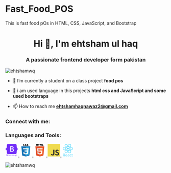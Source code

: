 # Fast_Food_POS
This is fast food pOs in HTML, CSS, JavaScript,  and Bootstrap 

<h1 align="center">Hi 👋, I'm ehtsham ul haq</h1>
<h3 align="center">A passionate frontend developer form pakistan</h3>

<p align="left"> <img src="https://komarev.com/ghpvc/?username=ehtshamwq&label=Profile%20views&color=0e75b6&style=flat" alt="ehtshamwq" /> </p>

- 🔭 I’m currently a student on a class project **food pos**

- 🌱 i am used language in this projects **html css and JavaScript and some used bootstraps**

- 📫 How to reach me **ehtshamhaqnawaz2@gmail.com**

<h3 align="left">Connect with me:</h3>
<p align="left">
</p>

<h3 align="left">Languages and Tools:</h3>
<p align="left"> <a href="https://getbootstrap.com" target="_blank" rel="noreferrer"> <img src="https://raw.githubusercontent.com/devicons/devicon/master/icons/bootstrap/bootstrap-plain-wordmark.svg" alt="bootstrap" width="40" height="40"/> </a> <a href="https://www.w3schools.com/css/" target="_blank" rel="noreferrer"> <img src="https://raw.githubusercontent.com/devicons/devicon/master/icons/css3/css3-original-wordmark.svg" alt="css3" width="40" height="40"/> </a> <a href="https://www.w3.org/html/" target="_blank" rel="noreferrer"> <img src="https://raw.githubusercontent.com/devicons/devicon/master/icons/html5/html5-original-wordmark.svg" alt="html5" width="40" height="40"/> </a> <a href="https://developer.mozilla.org/en-US/docs/Web/JavaScript" target="_blank" rel="noreferrer"> <img src="https://raw.githubusercontent.com/devicons/devicon/master/icons/javascript/javascript-original.svg" alt="javascript" width="40" height="40"/> </a> <a href="https://reactjs.org/" target="_blank" rel="noreferrer"> <img src="https://raw.githubusercontent.com/devicons/devicon/master/icons/react/react-original-wordmark.svg" alt="react" width="40" height="40"/> </a> </p>

<p><img align="center" src="https://github-readme-stats.vercel.app/api/top-langs?username=ehtshamwq&show_icons=true&locale=en&layout=compact" alt="ehtshamwq" /></p>
